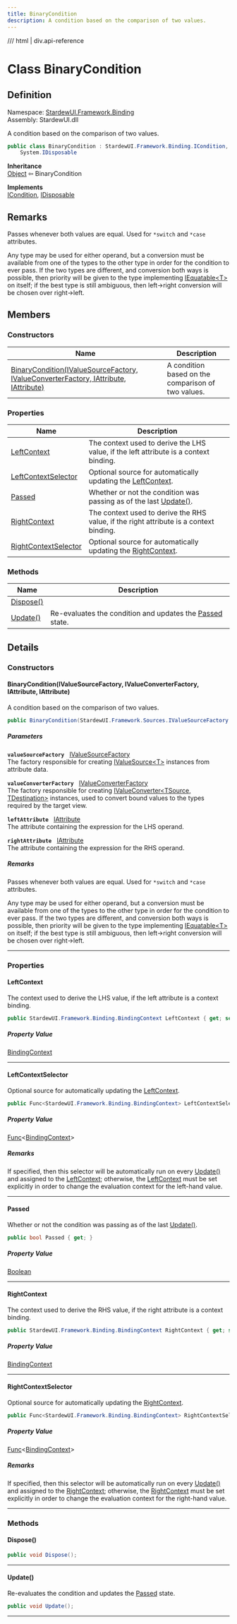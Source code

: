```yaml
---
title: BinaryCondition
description: A condition based on the comparison of two values.
---
```


<link rel="stylesheet" href="/StardewUI/stylesheets/reference.css" />

/// html | div.api-reference

# Class BinaryCondition

## Definition

<div class="api-definition" markdown>

Namespace: [StardewUI.Framework.Binding](index.md)  
Assembly: StardewUI.dll  

</div>

A condition based on the comparison of two values.

```cs
public class BinaryCondition : StardewUI.Framework.Binding.ICondition, 
    System.IDisposable
```

**Inheritance**  
[Object](https://learn.microsoft.com/en-us/dotnet/api/system.object) ⇦ BinaryCondition

**Implements**  
[ICondition](icondition.md), [IDisposable](https://learn.microsoft.com/en-us/dotnet/api/system.idisposable)

## Remarks

Passes whenever both values are equal. Used for `*switch` and `*case` attributes. 

 Any type may be used for either operand, but a conversion must be available from one of the types to the other type in order for the condition to ever pass. If the two types are different, and conversion both ways is possible, then priority will be given to the type implementing [IEquatable&lt;T&gt;](https://learn.microsoft.com/en-us/dotnet/api/system.iequatable-1) on itself; if the best type is still ambiguous, then left->right conversion will be chosen over right->left.

## Members

### Constructors

 | Name | Description |
| --- | --- |
| [BinaryCondition(IValueSourceFactory, IValueConverterFactory, IAttribute, IAttribute)](#binaryconditionivaluesourcefactory-ivalueconverterfactory-iattribute-iattribute) | A condition based on the comparison of two values. | 

### Properties

 | Name | Description |
| --- | --- |
| [LeftContext](#leftcontext) | The context used to derive the LHS value, if the left attribute is a context binding. | 
| [LeftContextSelector](#leftcontextselector) | Optional source for automatically updating the [LeftContext](binarycondition.md#leftcontext). | 
| [Passed](#passed) | Whether or not the condition was passing as of the last [Update()](icondition.md#update). | 
| [RightContext](#rightcontext) | The context used to derive the RHS value, if the right attribute is a context binding. | 
| [RightContextSelector](#rightcontextselector) | Optional source for automatically updating the [RightContext](binarycondition.md#rightcontext). | 

### Methods

 | Name | Description |
| --- | --- |
| [Dispose()](#dispose) |  | 
| [Update()](#update) | Re-evaluates the condition and updates the [Passed](icondition.md#passed) state. | 

## Details

### Constructors

#### BinaryCondition(IValueSourceFactory, IValueConverterFactory, IAttribute, IAttribute)

A condition based on the comparison of two values.

```cs
public BinaryCondition(StardewUI.Framework.Sources.IValueSourceFactory valueSourceFactory, StardewUI.Framework.Converters.IValueConverterFactory valueConverterFactory, StardewUI.Framework.Dom.IAttribute leftAttribute, StardewUI.Framework.Dom.IAttribute rightAttribute);
```

##### Parameters

**`valueSourceFactory`** &nbsp; [IValueSourceFactory](../sources/ivaluesourcefactory.md)  
The factory responsible for creating [IValueSource&lt;T&gt;](../sources/ivaluesource-1.md) instances from attribute data.

**`valueConverterFactory`** &nbsp; [IValueConverterFactory](../converters/ivalueconverterfactory.md)  
The factory responsible for creating [IValueConverter&lt;TSource, TDestination&gt;](../converters/ivalueconverter-2.md) instances, used to convert bound values to the types required by the target view.

**`leftAttribute`** &nbsp; [IAttribute](../dom/iattribute.md)  
The attribute containing the expression for the LHS operand.

**`rightAttribute`** &nbsp; [IAttribute](../dom/iattribute.md)  
The attribute containing the expression for the RHS operand.

##### Remarks

Passes whenever both values are equal. Used for `*switch` and `*case` attributes. 

 Any type may be used for either operand, but a conversion must be available from one of the types to the other type in order for the condition to ever pass. If the two types are different, and conversion both ways is possible, then priority will be given to the type implementing [IEquatable&lt;T&gt;](https://learn.microsoft.com/en-us/dotnet/api/system.iequatable-1) on itself; if the best type is still ambiguous, then left->right conversion will be chosen over right->left.

-----

### Properties

#### LeftContext

The context used to derive the LHS value, if the left attribute is a context binding.

```cs
public StardewUI.Framework.Binding.BindingContext LeftContext { get; set; }
```

##### Property Value

[BindingContext](bindingcontext.md)

-----

#### LeftContextSelector

Optional source for automatically updating the [LeftContext](binarycondition.md#leftcontext).

```cs
public Func<StardewUI.Framework.Binding.BindingContext> LeftContextSelector { get; set; }
```

##### Property Value

[Func](https://learn.microsoft.com/en-us/dotnet/api/system.func-1)<[BindingContext](bindingcontext.md)>

##### Remarks

If specified, then this selector will be automatically run on every [Update()](binarycondition.md#update) and assigned to the [LeftContext](binarycondition.md#leftcontext); otherwise, the [LeftContext](binarycondition.md#leftcontext) must be set explicitly in order to change the evaluation context for the left-hand value.

-----

#### Passed

Whether or not the condition was passing as of the last [Update()](icondition.md#update).

```cs
public bool Passed { get; }
```

##### Property Value

[Boolean](https://learn.microsoft.com/en-us/dotnet/api/system.boolean)

-----

#### RightContext

The context used to derive the RHS value, if the right attribute is a context binding.

```cs
public StardewUI.Framework.Binding.BindingContext RightContext { get; set; }
```

##### Property Value

[BindingContext](bindingcontext.md)

-----

#### RightContextSelector

Optional source for automatically updating the [RightContext](binarycondition.md#rightcontext).

```cs
public Func<StardewUI.Framework.Binding.BindingContext> RightContextSelector { get; set; }
```

##### Property Value

[Func](https://learn.microsoft.com/en-us/dotnet/api/system.func-1)<[BindingContext](bindingcontext.md)>

##### Remarks

If specified, then this selector will be automatically run on every [Update()](binarycondition.md#update) and assigned to the [RightContext](binarycondition.md#rightcontext); otherwise, the [RightContext](binarycondition.md#rightcontext) must be set explicitly in order to change the evaluation context for the right-hand value.

-----

### Methods

#### Dispose()



```cs
public void Dispose();
```

-----

#### Update()

Re-evaluates the condition and updates the [Passed](icondition.md#passed) state.

```cs
public void Update();
```

-----

